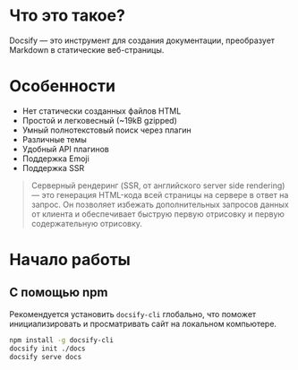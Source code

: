 # Что это такое?

Docsify — это инструмент для создания документации, преобразует Markdown в статические веб-страницы.


# Особенности

-   Нет статически созданных файлов HTML
-   Простой и легковесный (~19kB gzipped)
-   Умный полнотекстовый поиск через плагин
-   Различные темы
-   Удобный API плагинов
-   Поддержка Emoji
-   Поддержка SSR

> Серверный рендеринг (SSR, от английского server side rendering) — это генерация HTML-кода всей страницы на сервере в ответ на запрос. Он позволяет избежать дополнительных запросов данных от клиента и обеспечивает быструю первую отрисовку и первую содержательную отрисовку.

# Начало работы
## С помощью npm
Рекомендуется установить `docsify-cli` глобально, что поможет инициализировать и просматривать сайт на локальном компьютере.
```bash
npm install -g docsify-cli
docsify init ./docs
docsify serve docs
```

